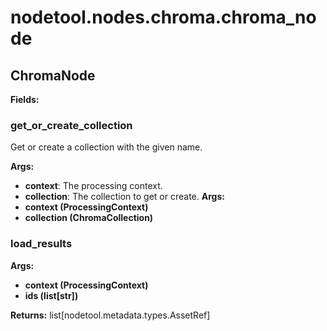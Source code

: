 # nodetool.nodes.chroma.chroma_node

## ChromaNode

**Fields:**

### get_or_create_collection

Get or create a collection with the given name.


**Args:**

- **context**: The processing context.
- **collection**: The collection to get or create.
**Args:**
- **context (ProcessingContext)**
- **collection (ChromaCollection)**

### load_results

**Args:**
- **context (ProcessingContext)**
- **ids (list[str])**

**Returns:** list[nodetool.metadata.types.AssetRef]


